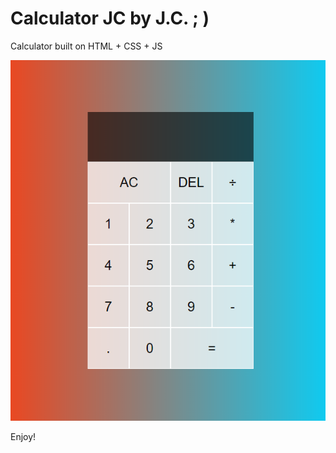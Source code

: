 # Calculator JC by J.C. ; )

Calculator built on HTML + CSS + JS

![img](https://github.com/jcrommar/calculator_js/blob/master/img/js_calculator.png?raw=true)


Enjoy! 